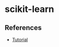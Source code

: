 # scikit-learn

<!--
https://linkedin.com/learning/machine-learning-with-scikit-learn/effective-machine-learning-with-scikit-learn
https://app.pluralsight.com/paths/skills/building-machine-learning-solutions-with-scikit-learn
https://app.pluralsight.com/library/courses/python-scikit-learn-building-machine-learning-models/table-of-contents
https://app.pluralsight.com/library/courses/python-understanding-machine-learning/table-of-contents
-->

## References

- [Tutorial](https://scikit-learn.org/stable/tutorial/basic/tutorial.html)
